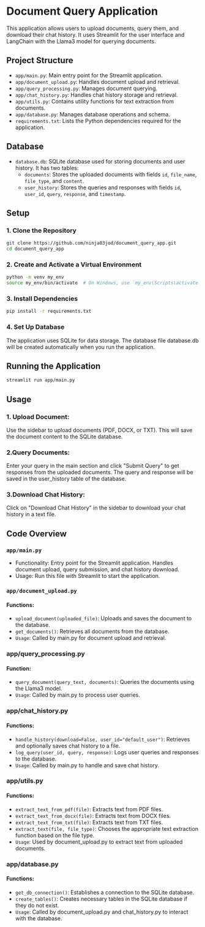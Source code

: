 # Document Query Application

This application allows users to upload documents, query them, and download their chat history. It uses Streamlit for the user interface and LangChain with the Llama3 model for querying documents.

## Project Structure

- `app/main.py`: Main entry point for the Streamlit application.
- `app/document_upload.py`: Handles document upload and retrieval.
- `app/query_processing.py`: Manages document querying.
- `app/chat_history.py`: Handles chat history storage and retrieval.
- `app/utils.py`: Contains utility functions for text extraction from documents.
- `app/database.py`: Manages database operations and schema.
- `requirements.txt`: Lists the Python dependencies required for the application.

## Database

- `database.db`: SQLite database used for storing documents and user history. It has two tables:
  - `documents`: Stores the uploaded documents with fields `id`, `file_name`, `file_type`, and `content`.
  - `user_history`: Stores the queries and responses with fields `id`, `user_id`, `query`, `response`, and `timestamp`.

## Setup

### 1. Clone the Repository

```bash
git clone https://github.com/ninja03jod/document_query_app.git
cd document_query_app
```

### 2. Create and Activate a Virtual Environment

```bash
python -m venv my_env
source my_env/bin/activate  # On Windows, use `my_env\Scripts\activate`
```
### 3. Install Dependencies

```bash
pip install -r requirements.txt
```
### 4. Set Up Database

The application uses SQLite for data storage. The database file database.db will be created automatically when you run the application.

## Running the Application

```bash
streamlit run app/main.py
```
## Usage

### 1. Upload Document:
Use the sidebar to upload documents (PDF, DOCX, or TXT). This will save the document content to the SQLite database.

### 2.Query Documents:
Enter your query in the main section and click "Submit Query" to get responses from the uploaded documents. The query and response will be saved in the user_history table of the database.

### 3.Download Chat History:
Click on "Download Chat History" in the sidebar to download your chat history in a text file.

## Code Overview
### `app/main.py`
- Functionality: Entry point for the Streamlit application. Handles document upload, query submission, and chat history download.
- Usage: Run this file with Streamlit to start the application.

### `app/document_upload.py`

#### Functions:
- `upload_document(uploaded_file)`: Uploads and saves the document to the database.
- `get_documents()`: Retrieves all documents from the database.
- `Usage`: Called by main.py for document upload and retrieval.

### app/query_processing.py
#### Function:
- `query_document(query_text, documents)`: Queries the documents using the Llama3 model.
- `Usage`: Called by main.py to process user queries.

### app/chat_history.py
#### Functions:
- `handle_history(download=False, user_id="default_user")`: Retrieves and optionally saves chat history to a file.
- `log_query(user_id, query, response)`: Logs user queries and responses to the database.
- `Usage`: Called by main.py to handle and save chat history.

### app/utils.py
#### Functions:
- `extract_text_from_pdf(file)`: Extracts text from PDF files.
- `extract_text_from_docx(file)`: Extracts text from DOCX files.
- `extract_text_from_txt(file)`: Extracts text from TXT files.
- `extract_text(file, file_type)`: Chooses the appropriate text extraction function based on the file type.
- `Usage`: Used by document_upload.py to extract text from uploaded documents.

### app/database.py
#### Functions:
- `get_db_connection()`: Establishes a connection to the SQLite database.
- `create_tables()`: Creates necessary tables in the SQLite database if they do not exist.
- `Usage`: Called by document_upload.py and chat_history.py to interact with the database.
